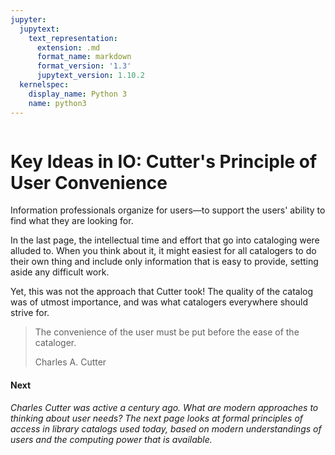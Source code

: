 ```yaml
---
jupyter:
  jupytext:
    text_representation:
      extension: .md
      format_name: markdown
      format_version: '1.3'
      jupytext_version: 1.10.2
  kernelspec:
    display_name: Python 3
    name: python3
---
```


```python id="nnDCeLPyHeRL"

```

<!-- #region id="Sn-9eBZmHhaT" -->
Key Ideas in IO: Cutter's Principle of User Convenience
=======================================================

Information professionals organize for users—to support the users' ability to find what they are looking for.

In the last page, the intellectual time and effort that go into cataloging were alluded to. When you think about it, it might easiest for all catalogers to do their own thing and include only information that is easy to provide, setting aside any difficult work. 

Yet, this was not the approach that Cutter took! The quality of the catalog was of utmost importance, and was what catalogers everywhere should strive for. 

> The convenience of the user must be put before the ease of the cataloger.
> 
> Charles A. Cutter

#### **Next**

_Charles Cutter was active a century ago. What are modern approaches to thinking about user needs? The next page looks at formal principles of access in library catalogs used today, based on modern understandings of users and the computing power that is available._
<!-- #endregion -->
